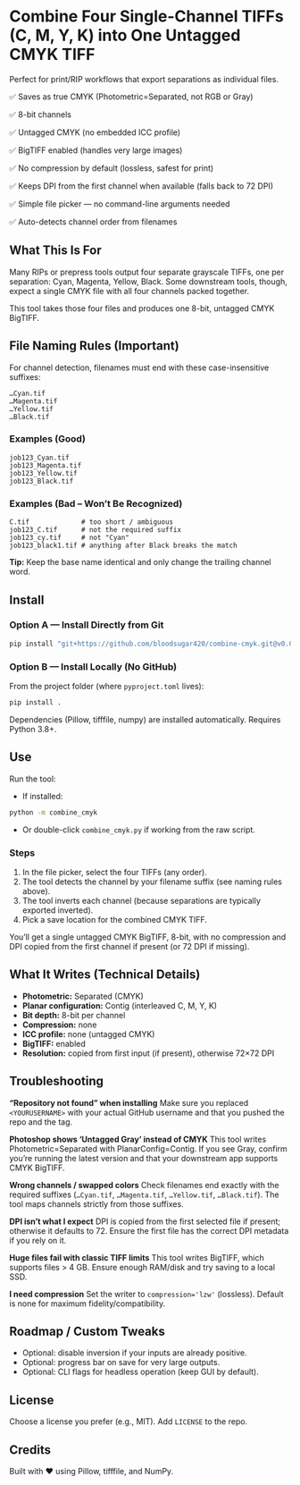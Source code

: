# Combine Four Single-Channel TIFFs (C, M, Y, K) into One Untagged CMYK TIFF

Perfect for print/RIP workflows that export separations as individual files.

✅ Saves as true CMYK (Photometric=Separated, not RGB or Gray)

✅ 8-bit channels

✅ Untagged CMYK (no embedded ICC profile)

✅ BigTIFF enabled (handles very large images)

✅ No compression by default (lossless, safest for print)

✅ Keeps DPI from the first channel when available (falls back to 72 DPI)

✅ Simple file picker — no command-line arguments needed

✅ Auto-detects channel order from filenames

## What This Is For

Many RIPs or prepress tools output four separate grayscale TIFFs, one per separation: Cyan, Magenta, Yellow, Black. Some downstream tools, though, expect a single CMYK file with all four channels packed together.

This tool takes those four files and produces one 8-bit, untagged CMYK BigTIFF.

## File Naming Rules (Important)

For channel detection, filenames must end with these case-insensitive suffixes:

```
…Cyan.tif
…Magenta.tif
…Yellow.tif
…Black.tif
```

### Examples (Good)

```
job123_Cyan.tif
job123_Magenta.tif
job123_Yellow.tif
job123_Black.tif
```

### Examples (Bad – Won’t Be Recognized)

```
C.tif             # too short / ambiguous
job123_C.tif      # not the required suffix
job123_cy.tif     # not "Cyan"
job123_black1.tif # anything after Black breaks the match
```

**Tip:** Keep the base name identical and only change the trailing channel word.

## Install

### Option A — Install Directly from Git

```bash
pip install "git+https://github.com/bloodsugar420/combine-cmyk.git@v0.0.5"
```

### Option B — Install Locally (No GitHub)

From the project folder (where `pyproject.toml` lives):

```bash
pip install .
```

Dependencies (Pillow, tifffile, numpy) are installed automatically. Requires Python 3.8+.

## Use

Run the tool:

* If installed:

```bash
python -m combine_cmyk
```

* Or double-click `combine_cmyk.py` if working from the raw script.

### Steps

1. In the file picker, select the four TIFFs (any order).
2. The tool detects the channel by your filename suffix (see naming rules above).
3. The tool inverts each channel (because separations are typically exported inverted).
4. Pick a save location for the combined CMYK TIFF.

You’ll get a single untagged CMYK BigTIFF, 8-bit, with no compression and DPI copied from the first channel if present (or 72 DPI if missing).

## What It Writes (Technical Details)

* **Photometric:** Separated (CMYK)
* **Planar configuration:** Contig (interleaved C, M, Y, K)
* **Bit depth:** 8-bit per channel
* **Compression:** none
* **ICC profile:** none (untagged CMYK)
* **BigTIFF:** enabled
* **Resolution:** copied from first input (if present), otherwise 72×72 DPI

## Troubleshooting

**“Repository not found” when installing**
Make sure you replaced `<YOURUSERNAME>` with your actual GitHub username and that you pushed the repo and the tag.

**Photoshop shows ‘Untagged Gray’ instead of CMYK**
This tool writes Photometric=Separated with PlanarConfig=Contig. If you see Gray, confirm you’re running the latest version and that your downstream app supports CMYK BigTIFF.

**Wrong channels / swapped colors**
Check filenames end exactly with the required suffixes (`…Cyan.tif`, `…Magenta.tif`, `…Yellow.tif`, `…Black.tif`). The tool maps channels strictly from those suffixes.

**DPI isn’t what I expect**
DPI is copied from the first selected file if present; otherwise it defaults to 72. Ensure the first file has the correct DPI metadata if you rely on it.

**Huge files fail with classic TIFF limits**
This tool writes BigTIFF, which supports files > 4 GB. Ensure enough RAM/disk and try saving to a local SSD.

**I need compression**
Set the writer to `compression='lzw'` (lossless). Default is none for maximum fidelity/compatibility.

## Roadmap / Custom Tweaks

* Optional: disable inversion if your inputs are already positive.
* Optional: progress bar on save for very large outputs.
* Optional: CLI flags for headless operation (keep GUI by default).

## License

Choose a license you prefer (e.g., MIT). Add `LICENSE` to the repo.

## Credits

Built with ❤️ using Pillow, tifffile, and NumPy.
